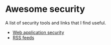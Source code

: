 # Awesome security
A list of security tools and links that I find useful.

- [Web application security](docs/web-applications.md)
- [RSS feeds](docs/rss-feeds.md)
